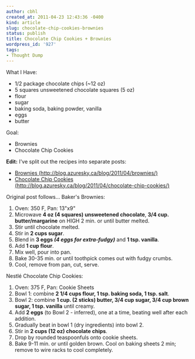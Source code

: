 ```yaml
---
author: cbhl
created_at: 2011-04-23 12:43:36 -0400
kind: article
slug: chocolate-chip-cookies-brownies
status: publish
title: Chocolate Chip Cookies + Brownies
wordpress_id: '927'
tags:
- Thought Dump
---
```


What I Have:
-   1/2 package chocolate chips (\~12 oz)
-   5 squares unsweetened chocolate squares (5 oz)
-   flour
-   sugar
-   baking soda, baking powder, vanilla
-   eggs
-   butter

Goal:
-   Brownies
-   Chocolate Chip Cookies

**Edit:** I've split out the recipes into separate posts:
-   [Brownies
    (http://blog.azuresky.ca/blog/2011/04/brownies/)](http://blog.azuresky.ca/blog/2011/04/brownies/)
-   [Chocolate Chip Cookies
    (http://blog.azuresky.ca/blog/2011/04/chocolate-chip-cookies/)](http://blog.azuresky.ca/blog/2011/04/chocolate-chip-cookies/)

Original post follows... Baker's Brownies:
1.  Oven: 350 F, Pan: 13"x9"
2.  Microwave **4 oz (4 squares) unsweetened chocolate**, **3/4 cup.
    butter/margarine** on HIGH 2 min. or until butter melted.
3.  Stir until chocolate melted.
4.  Stir in **2 cups sugar**.
5.  Blend in **3 eggs *(4 eggs for extra-fudgy)*** and **1 tsp.
    vanilla**.
6.  Add **1 cup flour**.
7.  Mix well, pour into pan.
8.  Bake 30-35 min. or until toothpick comes out with fudgy crumbs.
9.  Cool, remove from pan, cut, serve.

Nestlé Chocolate Chip Cookies:
1.  Oven: 375 F, Pan: Cookie Sheets
2.  Bowl 1: combine **2 1/4 cups flour, 1 tsp. baking soda, 1 tsp.
    salt**.
3.  Bowl 2: combine **1 cup. (2 sticks) butter, 3/4 cup sugar, 3/4 cup
    brown sugar, 1 tsp. vanilla** until creamy.
4.  Add **2 eggs** (to Bowl 2 - inferred), one at a time, beating well
    after each addition.
5.  Gradually beat in bowl 1 (dry ingredients) into bowl 2.
6.  Stir in **2 cups (12 oz) chocolate chips**.
7.  Drop by rounded teaspoonfuls onto cookie sheets.
8.  Bake 9-11 min. or until golden brown. Cool on baking sheets 2 min;
    remove to wire racks to cool completely.

